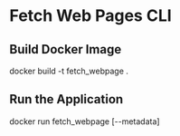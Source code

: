 # Fetch Web Pages CLI

## Build Docker Image
docker build -t fetch_webpage .

## Run the Application
docker run fetch_webpage <URLs> [--metadata]
